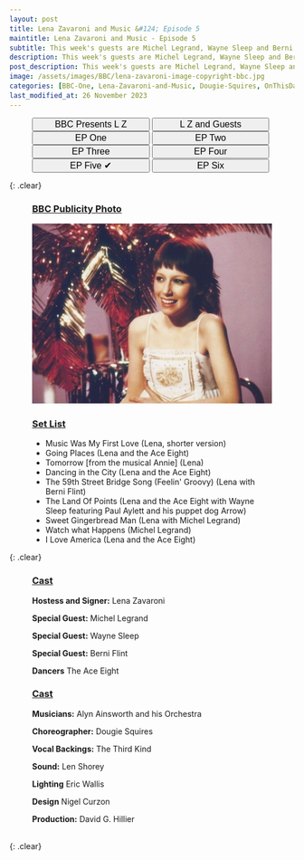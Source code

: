 ```yaml
---
layout: post
title: Lena Zavaroni and Music &#124; Episode 5
maintitle: Lena Zavaroni and Music - Episode 5
subtitle: This week's guests are Michel Legrand, Wayne Sleep and Berni Flint
description: This week's guests are Michel Legrand, Wayne Sleep and Berni Flint.
post_description: This week's guests are Michel Legrand, Wayne Sleep and Berni Flint.
image: /assets/images/BBC/lena-zavaroni-image-copyright-bbc.jpg
categories: [BBC-One, Lena-Zavaroni-and-Music, Dougie-Squires, OnThisDay20June]
last_modified_at: 26 November 2023
---
```


<figure class="fig3">
<a href="/1979-04-01-bbc-presents-lena-zavaroni"><button class="width"><big>BBC Presents L Z</big></button></a>
<a href="/1979-04-08-lena-zavaroni-and-guests"><button class="width"><big>L Z and Guests</big></button></a>
<a href="/1979-05-23-lena-zavaroni-and-music"><button class="width"><big>EP One</big></button></a>
<a href="/1979-05-30-lena-zavaroni-and-music"><button class="width"><big>EP Two</big></button></a>
<a href="/1979-06-06-lena-zavaroni-and-music"><button class="width"><big>EP Three</big></button></a>
<a href="/1979-06-13-lena-zavaroni-and-music"><button class="width"><big>EP Four</big></button></a>
<a href="/1979-06-20-lena-zavaroni-and-music"><button class="width"><big>EP Five &#x2714;</big></button></a>
<a href="/1979-06-27-lena-zavaroni-and-music"><button class="width"><big>EP Six</big></button></a>
</figure>

{: .clear}

<figure class="fig1">
<h3 id="infobox1"><a href="#infobox1">BBC Publicity Photo</a></h3>
<img src="/assets/images/BBC/lena-zavaroni-image-copyright-bbc.jpg" class="full-width zoom-in">
</figure>

<figure class="fig2">
<h3 id="infobox2"><a href="#infobox2">Set List</a></h3><ul>
<li>Music Was My First Love (Lena, shorter version)</li>
<li>Going Places (Lena and the Ace Eight)</li>
<li>Tomorrow [from the musical Annie] (Lena)</li>
<li>Dancing in the City (Lena and the Ace Eight)</li>
<li>The 59th Street Bridge Song (Feelin' Groovy) (Lena with Berni Flint)</li>
<li>The Land Of Points (Lena and the Ace Eight with Wayne Sleep featuring Paul Aylett and his puppet dog Arrow)</li>
<li>Sweet Gingerbread Man (Lena with Michel Legrand)</li>
<li>Watch what Happens (Michel Legrand)</li>
<li>I Love America (Lena and the Ace Eight)</li>
</ul>
</figure>

{: .clear}

<figure class="fig1">
<h3 id="infobox3"><a href="#infobox3">Cast</a></h3>
<p><strong>Hostess and Signer:</strong> Lena Zavaroni</p>
<p><strong>Special Guest:</strong> Michel Legrand</p>
<p><strong>Special Guest:</strong> Wayne Sleep</p>
<p><strong>Special Guest:</strong> Berni Flint</p>
<p><strong>Dancers</strong> The Ace Eight</p>
</figure>

<figure class="fig2">
<h3 id="infobox4"><a href="#infobox4">Cast</a></h3>
<p><strong>Musicians:</strong> Alyn Ainsworth and his Orchestra</p>
<p><strong>Choreographer:</strong> Dougie Squires</p>
<p><strong>Vocal Backings:</strong> The Third Kind</p>
<p><strong>Sound:</strong> Len Shorey</p>
<p><strong>Lighting</strong> Eric Wallis</p>
<p><strong>Design</strong> Nigel Curzon</p>
<p><strong>Production:</strong> David G. Hillier</p>
</figure>

<br />{: .clear}

<style>
.width {width:24%;}
@media (orientation: portrait) {.width {width:49%;}}
</style>
<style>
.width {width:24%;}
@media (orientation: portrait) {.width {width:49%;}}
</style>

